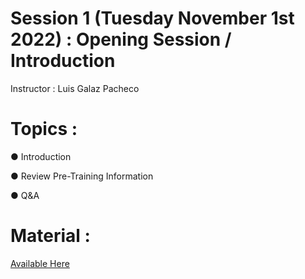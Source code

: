 # Session 1 (Tuesday November 1st 2022) : Opening Session / Introduction

Instructor : Luis Galaz Pacheco

# Topics :

● Introduction

● Review Pre-Training Information

● Q&A

# Material :

[Available Here](https://github.com/wizelineacademy/TideworksQAAutomation-2022/files/9914603/DSA-Tideworks.QA.Automation.Kick.Off.pptx.pdf)
